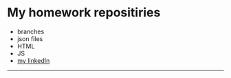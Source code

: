 # My homework repositiries

- branches
- json files
- HTML
- JS
- [my linkedIn](https://www.linkedin.com/in/natalya-ruzaeva-b1a74b22a/)


-------

